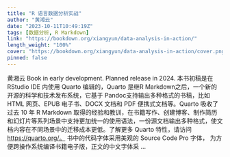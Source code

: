 ```yaml
---
title: "R 语言数据分析实战"
author: "黄湘云"
date: "2023-10-11T10:49:19Z"
tags: [数据分析, R Markdown]
link: "https://bookdown.org/xiangyun/data-analysis-in-action/"
length_weight: "100%"
cover: "https://bookdown.org/xiangyun/data-analysis-in-action/cover.png"
pinned: false
---
```


黄湘云 Book in early development. Planned release in 2024. 本书初稿是在 RStudio IDE 内使用 Quarto 编辑的，Quarto 是继R Markdown之后，一个新的开源的科学和技术发布系统，它基于 Pandoc支持输出多种格式的书稿，比如 HTML 网页、EPUB 电子书、DOCX 文档和 PDF 便携式文档等。Quarto 吸收了过去 10 年 R Markdown 取得的经验和教训，在书籍写作、创建博客、制作简历和幻灯片等系列场景中支持更加统一的使用语法，一份源文档输出多种格式，使文档内容在不同场景中的迁移成本更低。了解更多 Quarto 特性，请访问 https://quarto.org/。 书中的代码字体采用美观的 Source Code Pro 字体， 为方便跨操作系统编译书籍电子版，正文的中文字体采 ...
